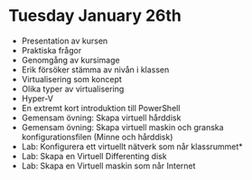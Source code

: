 # Tuesday January 26th

* Presentation av kursen
* Praktiska frågor
* Genomgång  av kursimage
* Erik försöker stämma av nivån i klassen
* Virtualisering som koncept
* Olika typer av virtualisering
* Hyper-V
* En extremt kort introduktion till PowerShell
* Gemensam övning: Skapa virtuell hårddisk 
* Gemensam övning: Skapa virtuell maskin och granska konfigurationsfilen (Minne och hårddisk)
* Lab: Konfigurera ett virtuellt nätverk som når klassrummet*
* Lab: Skapa en Virtuell Differenting disk
* Lab: Skapa en Virtuell maskin som når Internet

<!-- begin -->